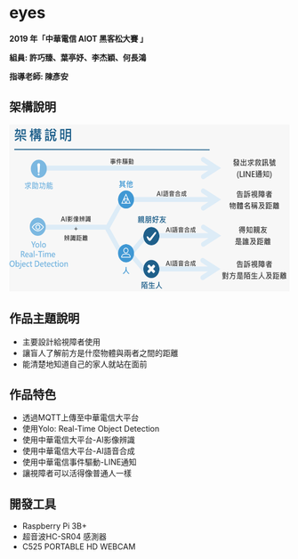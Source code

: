 # eyes

**2019 年「中華電信 AIOT 黑客松大賽 」**

**組員: 許巧臻、葉亭妤、李杰穎、何長鴻** 

**指導老師: 陳彥安**

## 架構說明
<img src="pics/1.PNG" width="600px" height="300px">

## 作品主題說明
* 主要設計給視障者使用
* 讓盲人了解前方是什麼物體與兩者之間的距離
* 能清楚地知道自己的家人就站在面前

## 作品特色
* 透過MQTT上傳至中華電信大平台
* 使用Yolo: Real-Time Object Detection
* 使用中華電信大平台-AI影像辨識
* 使用中華電信大平台-AI語音合成
* 使用中華電信事件驅動-LINE通知
* 讓視障者可以活得像普通人一樣

## 開發工具
* Raspberry Pi 3B+
* 超音波HC-SR04 感測器
* C525 PORTABLE HD WEBCAM
